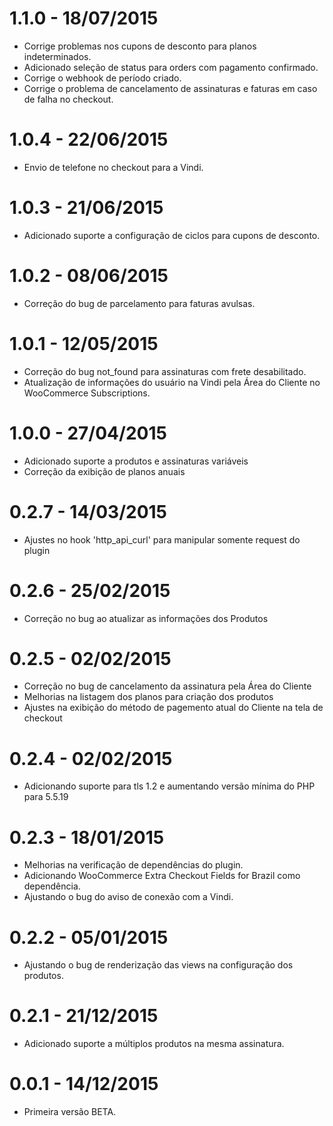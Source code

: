 # 1.1.0 - 18/07/2015
- Corrige problemas nos cupons de desconto para planos indeterminados.
- Adicionado seleção de status para orders com pagamento confirmado.
- Corrige o webhook de período criado.
- Corrige o problema de cancelamento de assinaturas e faturas em caso de falha no checkout.

# 1.0.4 - 22/06/2015
- Envio de telefone no checkout para a Vindi.

# 1.0.3 - 21/06/2015
- Adicionado suporte a configuração de ciclos para cupons de desconto.

# 1.0.2 - 08/06/2015
- Correção do bug de parcelamento para faturas avulsas.

# 1.0.1 - 12/05/2015
- Correção do bug not_found para assinaturas com frete desabilitado.
- Atualização de informações do usuário na Vindi pela Área do Cliente no WooCommerce Subscriptions.

# 1.0.0 - 27/04/2015
- Adicionado suporte a produtos e assinaturas variáveis
- Correção da exibição de planos anuais

# 0.2.7 - 14/03/2015
- Ajustes no hook 'http_api_curl' para manipular somente request do plugin

# 0.2.6 - 25/02/2015
- Correção no bug ao atualizar as informações dos Produtos

# 0.2.5 - 02/02/2015
- Correção no bug de cancelamento da assinatura pela Área do Cliente
- Melhorias na listagem dos planos para criação dos produtos
- Ajustes na exibição do método de pagemento atual do Cliente na tela de checkout

# 0.2.4 - 02/02/2015
- Adicionando suporte para tls 1.2 e aumentando versão mínima do PHP para 5.5.19​

# 0.2.3 - 18/01/2015
- Melhorias na verificação de dependências do plugin.
- Adicionando WooCommerce Extra Checkout Fields for Brazil como dependência.
- Ajustando o bug do aviso de conexão com a Vindi.

# 0.2.2 - 05/01/2015
- Ajustando o bug de renderização das views na configuração dos produtos.

# 0.2.1 - 21/12/2015
- Adicionado suporte a múltiplos produtos na mesma assinatura.

# 0.0.1 - 14/12/2015
- Primeira versão BETA.
